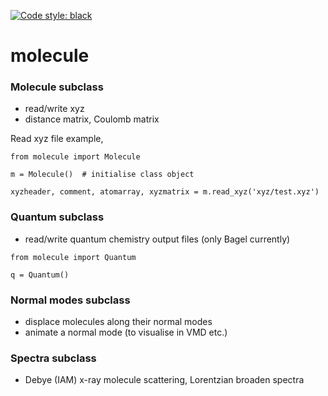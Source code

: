 [![Code style: black](https://img.shields.io/badge/code%20style-black-000000.svg)](https://github.com/psf/black)

# molecule

### Molecule subclass
- read/write xyz
- distance matrix, Coulomb matrix

Read xyz file example,

```
from molecule import Molecule

m = Molecule()  # initialise class object

xyzheader, comment, atomarray, xyzmatrix = m.read_xyz('xyz/test.xyz')
```

### Quantum subclass
- read/write quantum chemistry output files (only Bagel currently)
```
from molecule import Quantum

q = Quantum()

```

### Normal modes subclass
- displace molecules along their normal modes
- animate a normal mode (to visualise in VMD etc.)



### Spectra subclass
- Debye (IAM) x-ray molecule scattering, Lorentzian broaden spectra 
